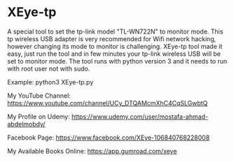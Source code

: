 # XEye-tp
A special tool to set the tp-link model "TL-WN722N" to monitor mode.
This tp wireless USB adapter is very recommended for Wifi network hacking, however changing its mode to monitor is challenging.
XEye-tp tool made it easy, just run the tool and in few minutes your tp-link wireless USB will be set to monitor mode.
The tool runs with python version 3 and it needs to run with root user not with sudo.

Example: python3 XEye-tp.py


My YouTube Channel: https://www.youtube.com/channel/UCy_DTQAMcmXhC4CqSLGwbtQ

My Profile on Udemy: https://www.udemy.com/user/mostafa-ahmad-abdelmobdy/

Facebook Page: https://www.facebook.com/XEye-106840768228008

My Available Books Online: https://app.gumroad.com/xeye
